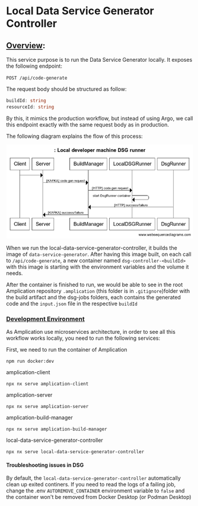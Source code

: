 # Local Data Service Generator Controller

## <u>Overview</u>:
This service purpose is to run the Data Service Generator locally.
It exposes the following endpoint: 

`POST /api/code-generate`

The request body should be structured as follow:

```ts
buildId: string
resourceId: string
```

By this, it mimics the production workflow, but instead of using Argo, we call this endpoint exactly with the same request body as in production.

The following diagram explains the flow of this process:

![Local Data Service Generator Controller Diagram](local-data-service-generator-controller.png)

When we run the local-data-service-generator-controller, it builds the image of `data-service-generator`. After having this image built, on each call to `/api/code-generate`, a new container named `dsg-controller-<buildId>` with this image is starting with the environment variables and the volume it needs.

After the container is finished to run, we would be able to see in the root Amplication repository `.amplication` (this folder is in `.gitignore`)folder with the build artifact and the dsg-jobs folders, each contains the generated code and the `input.json` file in the respective `buildId`

### <u>Development Environment</u>
As Amplication use microservices architecture, in order to see all this workflow works locally, you need to run the following services:

First, we need to run the container of Amplication

```
npm run docker:dev
```

amplication-client
```
npx nx serve amplication-client
```

amplication-server
```
npx nx serve amplication-server
```

amplication-build-manager
```
npx nx serve amplication-build-manager
```

local-data-service-generator-controller
```
npx nx serve local-data-service-generator-controller
```

#### Troubleshooting issues in DSG

By default, the `local-data-service-generator-controller` automatically clean up exited continers. If you need to read the logs of a failing job, change the .env `AUTOREMOVE_CONTAINER` environment variable to `false` and the container won't be removed from Docker Desktop (or Podman Desktop) 
